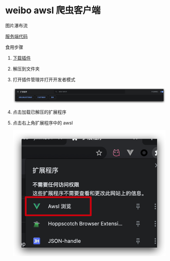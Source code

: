 # weibo awsl 爬虫客户端

图片瀑布流

[服务端代码](https://github.com/jinmu333/weibo-awsl)

食用步骤

1. [下载插件](https://github.com/jinmu333/weibo-awsl-vue/releases)
2. 解压到文件夹
3. 打开插件管理并打开开发者模式

    ![3](readme/3.png)

4. 点击加载已解压的扩展程序
5. 点击右上角扩展程序中的 awsl

    ![4](readme/4.png)
